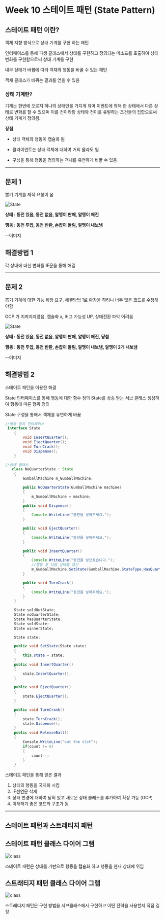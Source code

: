 # Week 10 스테이트 패턴 (State Pattern) 

## 스테이트 패턴 이란? 

객체 지향 방식으로 상태 기계를 구현 하는 패턴

인터페이스를 통해 파생 클래스에서 상태를 구현하고 정의되는 메소드를 호출하여 상태변화를 구현함으로써 상태 기계를 구현

내부 상태가 바뀜에 따라 객채의 행동을 바꿀 수 있는 패턴

객체 클래스가 바뀌는 결과를 얻을 수 있음

### 상태 기계란?

기계는 한번에 오로지 하나의 상태만을 가지게 되며 이벤트에 의해 한 상태에서 다른 상태로 변화를 할 수 있으며 이를 전이라함
상태롸 전이를 유발하는 조건들의 집합으로써 상태 기계가 정의됨.


**장점**

- 상태 객체의 행동이 캡슐화 됨

- 클라이언트는 상태 객체에 대하여 거의 몰라도 됨

- 구성을 통해 행동을 정의하는 객체를 유연하게 바꿀 수 있음

------------------------
## 문제 1

뽑기 기계를 제작 요청이 옴

![State](https://github.com/ohbokdong/DesignPatternStudy/blob/master/summary/img/Week10/state.jpg?raw=true)


**상태 : 동전 있음, 동전 없음, 알맹이 판매, 알맹이 매진**

**행동 : 동전 투입, 동전 반환, 손잡이 돌림, 알맹이 내보냄**



--이미지

## 해결방법 1

각 상태에 대한 변화를 IF문을 통해 해결 


------------------------

## 문제 2

뽑기 기계에 대한 기능 확장 요구, 해결방법 1로 확장을 하려니 너무 많은 코드를  수정해야함

OCP 가 지켜지지않음, 캡슐화 x, 버그 가능성 UP, 상태전환 파악 어려움

![State](https://github.com/ohbokdong/DesignPatternStudy/blob/master/summary/img/Week10/State2.jpg?raw=true)

**상태 : 동전 있음, 동전 없음, 알맹이 판매, 알맹이 매진, 당첨**

**행동 : 동전 투입, 동전 반환, 손잡이 돌림, 알맹이 내보냄, 알맹이 2개 내보냄**

--이미지

## 해결방법 2

스테이트 패턴을 이용한 해결

State 인터페이스를 통해 행동에 대한 함수 정의
State를 상송 받는 서브 클래스 생성하여 행동에 따른 행위 정의

State 구성을 통해서 객체를 유연하게 바꿈


```c#
//행동 정의 인터페이스
 interface State
    {
        void InsertQuarter();
        void EjectQuarter();
        void TurnCrack();
        void Dispense();
    }
```

```java
//상태 클래스
   class NoQuarterState : State
    {
        GumballMachine m_GumballMachine;

        public NoQuarterState(GumballMachine machine)
        {
            m_GumballMachine = machine;
        }
        public void Dispense()
        {
            Console.WriteLine("동전을 넣어주세요.");
        }

        public void EjectQuarter()
        {
            Console.WriteLine("동전을 넣어주세요.");
        }

        public void InsertQuarter()
        {
            Console.WriteLine("동전을 넣으셨습니다.");
            //행동 후 다음 상태를 갱신
            m_GumballMachine.SetState(GumballMachine.StateType.HasQuarter);
        }

        public void TurnCrack()
        {
            Console.WriteLine("동전을 넣어주세요.");
        }
    }
```
```c#
    State soldOutState;
    State noQuarterState;
    State hasQuarterState;
    State soldState;
    State winnerState;

    State state;

    public void SetState(State state)
    {
        this.state = state;
    }
    public void InsertQuarter()
    {
        state.InsertQuarter();
    }

    public void EjectQuarter()
    {
        state.EjectQuarter();
    }

    public void TurnCrank()
    {
        state.TurnCrack();
        state.Dispense();
    }
    public void ReleaseBall()
    {
        Console.WriteLine("out the slot");
        if(count != 0)
        {
            count--;
        }
    }
```

스테이트 패턴을 통해 얻은 결과

1. 상태의 행동을 국지화 시킴
2. IF선언문 삭제
3. 상태 변경에 대하여 닫혀 있고 새로운 상태 클래스를 추가하여 확장 가능 (OCP)
4. 이해하기 좋은 코드와 구조가 됨

------------------------

## 스테이트 패턴과 스트래티지 패턴


## 스테이트 패턴 클래스 다이어 그램

![class](https://github.com/ohbokdong/DesignPatternStudy/blob/master/summary/img/Week10/statapattern.png?raw=true)

스테이트 패턴은 상태를 기반으로 행동을 캡슐화 하고 행동을 현재 상태에 위임


## 스트래티지 패턴 클래스 다이어 그램
![class](https://github.com/ohbokdong/DesignPatternStudy/blob/master/summary/img/Week10/strategy_pattern.png?raw=true)


스트래티지 패턴은 구현 방법을 서브클래스에서 구현하고 어떤 전략을 사용할지 직접 결정

